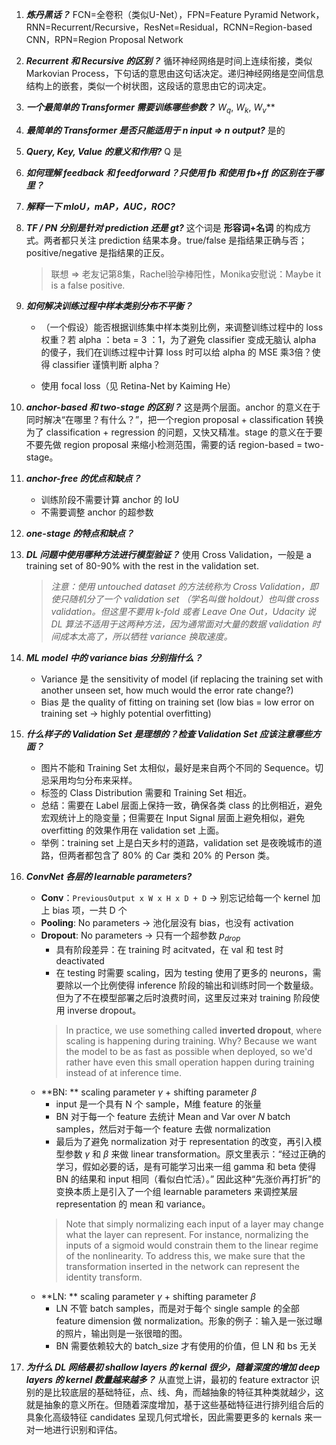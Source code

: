 
1. ***炼丹黑话？***
   FCN=全卷积（类似U-Net），FPN=Feature Pyramid Network，RNN=Recurrent/Recursive，ResNet=Residual，RCNN=Region-based CNN，RPN=Region Proposal Network

1. ***Recurrent 和 Recursive 的区别？***
    循环神经网络是时间上连续衔接，类似 Markovian Process，下句话的意思由这句话决定。递归神经网络是空间信息结构上的嵌套，类似一个树状图，这段话的意思由它的词决定。

1. **_一个最简单的 Transformer 需要训练哪些参数？_**
    $W_q$, $W_k$, $W_v$**

1. **_最简单的 Transformer 是否只能适用于 n input => n output?_**
    是的

1. **_Query, Key, Value 的意义和作用?_**
    Q 是

1. **_如何理解 feedback 和 feedforward？只使用 fb 和使用 fb+ff 的区别在于哪里？_**

1. **_解释一下 mIoU，mAP，AUC，ROC?_**

1. **_TF / PN 分别是针对 prediction 还是 gt?_**
	这个词是 **形容词+名词** 的构成方式。两者都只关注 prediction 结果本身。true/false 是指结果正确与否；positive/negative 是指结果的正反。
    
    > 联想 => 老友记第8集，Rachel验孕棒阳性，Monika安慰说：Maybe it is a false positive.

1. ***如何解决训练过程中样本类别分布不平衡？***
	- （一个假设）能否根据训练集中样本类别比例，来调整训练过程中的 loss 权重？若 alpha ：beta = 3 ：1，为了避免 classifier 变成无脑认 alpha 的傻子，我们在训练过程中计算 loss 时可以给 alpha 的 MSE 乘3倍？使得 classifier 谨慎判断 alpha？
	
	- 使用 focal loss（见 Retina-Net by Kaiming He）

1. ***anchor-based 和 two-stage 的区别？***
	这是两个层面。anchor 的意义在于同时解决“在哪里？有什么？”，把一个region proposal + classification 转换为了 classification + regression 的问题，又快又精准。stage 的意义在于要不要先做 region proposal 来缩小检测范围，需要的话 region-based = two-stage。 

1. ***anchor-free 的优点和缺点？***
	- 训练阶段不需要计算 anchor 的 IoU
	- 不需要调整 anchor 的超参数

12.  ***one-stage 的特点和缺点？***


1. ***DL 问题中使用哪种方法进行模型验证？***
	使用 Cross Validation，一般是 a training set of 80-90% with the rest in the validation set.
    > *注意：使用 untouched dataset 的方法统称为 Cross Validation，即使只随机分了一个 validation set （学名叫做 holdout）也叫做 cross validation。但这里不要用 k-fold 或者 Leave One Out，Udacity 说 DL 算法不适用于这两种方法，因为通常面对大量的数据 validation 时间成本太高了，所以牺牲 variance 换取速度。*

1. ***ML model 中的 variance bias 分别指什么？***
	- Variance 是 the sensitivity of model (if replacing the training set with another unseen set, how much would the error rate change?)
	- Bias 是 the quality of fitting on training set (low bias = low error on training set -> highly potential overfitting)

1. ***什么样子的 Validation Set 是理想的？检查 Validation Set 应该注意哪些方面？***
	- 图片不能和 Training Set 太相似，最好是来自两个不同的 Sequence。切忌采用均匀分布来采样。
	- 标签的 Class Distribution 需要和 Training Set 相近。
	- 总结：需要在 Label 层面上保持一致，确保各类 class 的比例相近，避免宏观统计上的隐变量；但需要在 Input Signal 层面上避免相似，避免 overfitting 的效果作用在 validation set 上面。
	- 举例：training set 上是白天乡村的道路，validation set 是夜晚城市的道路，但两者都包含了 80% 的 Car 类和 20% 的 Person 类。

1. ***ConvNet 各层的 learnable parameters?***
	- **Conv**：`PreviousOutput x W x H x D + D` -> 别忘记给每一个 kernel 加上 bias 项，一共 D 个
	- **Pooling**: No parameters -> 池化层没有 bias，也没有 activation
	- **Dropout**: No parameters -> 只有一个超参数 $p_{drop}$
		- 具有阶段差异：在 training 时 acitvated，在 val 和 test 时 deactivated
		- 在 testing 时需要 scaling，因为 testing 使用了更多的 neurons，需要除以一个比例使得 inference 阶段的输出和训练时同一个数量级。但为了不在模型部署之后时浪费时间，这里反过来对 training 阶段使用 inverse dropout。
        > In practice, we use something called **inverted dropout**, where scaling is happening during training. Why? Because we want the model to be as fast as possible when deployed, so we'd rather have even this small operation happen during training instead of at inference time.
	- **BN: ** scaling parameter $\gamma$ + shifting parameter $\beta$
		- input 是一个具有 N 个 sample，M维 feature 的张量
		- BN 对于每一个 feature 去统计 Mean and Var over *N* batch samples，然后对于每一个 feature 去做 normalization
		- 最后为了避免 normalization 对于 representation 的改变，再引入模型参数 $\gamma$ 和 $\beta$ 来做 linear transformation。原文里表示：“经过正确的学习，假如必要的话，是有可能学习出来一组  gamma 和 beta 使得 BN 的结果和 input 相同（看似白忙活）。” 因此这种“先涨价再打折”的变换本质上是引入了一个组 learnable parameters 来调控某层 representation 的 mean 和 variance。
        > Note that simply normalizing each input of a layer may change what the layer can represent. For instance, normalizing the inputs of a sigmoid would constrain them to the linear regime of the nonlinearity. To address this, we make sure that the transformation inserted in the network can represent the identity transform.
	 - **LN: ** scaling parameter $\gamma$ + shifting parameter $\beta$
		- LN 不管 batch samples，而是对于每个 single sample 的全部 feature dimension 做 normalization。形象的例子：输入是一张过曝的照片，输出则是一张很暗的图。
		- BN 需要依赖较大的 batch_size 才有使用的价值，但 LN 和 bs 无关

1. ***为什么 DL 网络最初 shallow layers 的 kernal 很少，随着深度的增加 deep layers 的 kernel 数量越来越多？***
	从直觉上讲，最初的 feature extractor 识别的是比较底层的基础特征，点、线、角，而越抽象的特征其种类就越少，这就是抽象的意义所在。但随着深度增加，基于这些基础特征进行排列组合后的具象化高级特征 candidates 呈现几何式增长，因此需要更多的 kernals 来一对一地进行识别和评估。